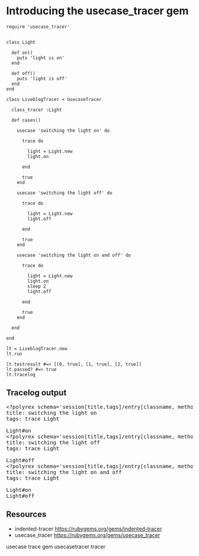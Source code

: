 # Introducing the usecase_tracer gem

    require 'usecase_tracer'


    class Light

      def on()
        puts 'light is on'
      end

      def off()
        puts 'light is off'
      end
    end

    class LiveblogTracer < UsecaseTracer

      class_tracer :Light

      def cases()

        usecase 'switching the light on' do

          trace do

            light = Light.new
            light.on

          end

          true
        end

        usecase 'switching the light off' do

          trace do

            light = Light.new
            light.off

          end

          true
        end

        usecase 'switching the light on and off' do

          trace do

            light = Light.new
            light.on
            sleep 2
            light.off

          end

          true
        end

      end

    end
      
    lt = LiveblogTracer.new
    lt.run
    
    lt.testresult #=> [[0, true], [1, true], [2, true]] 
    lt.passed? #=> true 
    lt.tracelog

## Tracelog output

<pre>
&lt;?polyrex schema='session[title,tags]/entry[classname, methodname]' delimiter='#'?&gt;
title: switching the light on
tags: trace Light

Light#on
&lt;?polyrex schema='session[title,tags]/entry[classname, methodname]' delimiter='#'?&gt;
title: switching the light off
tags: trace Light

Light#off
&lt;?polyrex schema='session[title,tags]/entry[classname, methodname]' delimiter='#'?&gt;
title: switching the light on and off
tags: trace Light

Light#on
Light#off
</pre>

## Resources

* indented-tracer https://rubygems.org/gems/indented-tracer
* usecase_tracer https://rubygems.org/gems/usecase_tracer

usecase trace gem usecasetracer tracer
